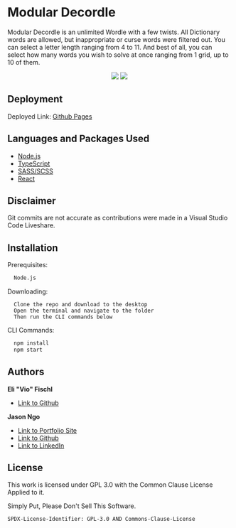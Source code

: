 # Modular Decordle

Modular Decordle is an unlimited Wordle with a few twists. All Dictionary words are allowed, but inappropriate or curse words were filtered out. You can select a letter length ranging from 4 to 11. And best of all, you can select how many words you wish to solve at once ranging from 1 grid, up to 10 of them.

<p align="center">
  <img src="https://img.shields.io/github/languages/top/Vio-Eli/modular_octowordle?style=flat&logo=appveyor"/> 
  <img src="https://img.shields.io/github/last-commit/Vio-Eli/modular_octowordle?style=flat&logo=appveyor"/>
</p>

## Deployment

Deployed Link: [Github Pages](https://vio-eli.github.io/modular_octowordle/)
## Languages and Packages Used
- [Node.js](https://nodejs.org/en/)
- [TypeScript](https://www.npmjs.com/package/typescript)
- [SASS/SCSS](https://www.npmjs.com/package/sass)
- [React](https://www.npmjs.com/package/react)
## Disclaimer
Git commits are not accurate as contributions were made in a Visual Studio Code Liveshare.

## Installation

Prerequisites:
```bash
  Node.js
```
Downloading:
```
  Clone the repo and download to the desktop
  Open the terminal and navigate to the folder
  Then run the CLI commands below
```
CLI Commands:
```bash
  npm install 
  npm start
```
    
## Authors

**Eli "Vio" Fischl** 

- [Link to Github](https://github.com/Vio-Eli)

**Jason Ngo** 

- [Link to Portfolio Site](https://jsncorn.github.io/react-portfolio/)
- [Link to Github](https://github.com/jsncorn)
- [Link to LinkedIn](https://www.linkedin.com/in/jason-khoa-ngo/)

## License

This work is licensed under GPL 3.0 with the Common Clause License Applied to it.

Simply Put, Please Don't Sell This Software.

`SPDX-License-Identifier: GPL-3.0 AND Commons-Clause-License`

